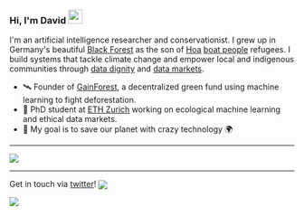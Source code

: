 ### Hi, I'm David <img src="https://camo.githubusercontent.com/e8e7b06ecf583bc040eb60e44eb5b8e0ecc5421320a92929ce21522dbc34c891/68747470733a2f2f6d656469612e67697068792e636f6d2f6d656469612f6876524a434c467a6361737252346961377a2f67697068792e676966" width="25px">

I'm an artificial intelligence researcher and conservationist. I grew up in Germany's beautiful [Black Forest](https://en.wikipedia.org/wiki/Black_Forest) as the son of [Hoa](https://en.wikipedia.org/wiki/Hoa_people) [boat people](https://en.wikipedia.org/wiki/Vietnamese_boat_people) refugees. I build systems that tackle climate change and empower local and indigenous communities through [data dignity](https://www.radicalxchange.org/concepts/data-dignity/) and [data markets](https://www.datavaluation.ai).

- 🛰 Founder of [GainForest](https://gainforest.net/#/), a decentralized green fund using machine learning to fight deforestation.
- 🔭 PhD student at [ETH Zurich](https://ethz.ch) working on ecological machine learning and ethical data markets.
- 🌱 My goal is to save our planet with crazy technology 🌍

---

<img align="center" src="https://github-readme-stats.vercel.app/api?username=daviddao&count_private=true&layout=compact&show_icons=true&hide=prs,contribs&cache_seconds=86400&title_color=fff&icon_color=79ff97&text_color=9f9f9f&bg_color=151515&locale=en&custom_title=🧘🏻‍♂️ Github Zen" />

---
Get in touch via [twitter](https://twitter.com/dwddao)!
<a href="ttps://twitter.com/dwddao">
  <img align="center" src="https://img.shields.io/twitter/follow/dwddao?label=Follow&style=social" />
</a>


  
<a href="https://stackexchange.com/users/5678345/david-dao">
  <img align="center" src="https://stackexchange.com/users/flair/5678345.png" />
</a>


